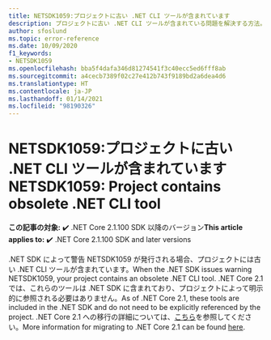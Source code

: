 ```yaml
---
title: NETSDK1059:プロジェクトに古い .NET CLI ツールが含まれています
description: プロジェクトに古い .NET CLI ツールが含まれている問題を解決する方法。
author: sfoslund
ms.topic: error-reference
ms.date: 10/09/2020
f1_keywords:
- NETSDK1059
ms.openlocfilehash: bba5f4dafa346d81274541f3c40ecc5ed6fff8ab
ms.sourcegitcommit: a4cecb7389f02c27e412b743f9189bd2a6dea4d6
ms.translationtype: HT
ms.contentlocale: ja-JP
ms.lasthandoff: 01/14/2021
ms.locfileid: "98190326"
---
```

# <a name="netsdk1059-project-contains-obsolete-net-cli-tool"></a><span data-ttu-id="f04ba-103">NETSDK1059:プロジェクトに古い .NET CLI ツールが含まれています</span><span class="sxs-lookup"><span data-stu-id="f04ba-103">NETSDK1059: Project contains obsolete .NET CLI tool</span></span>

<span data-ttu-id="f04ba-104">**この記事の対象:** ✔️ .NET Core 2.1.100 SDK 以降のバージョン</span><span class="sxs-lookup"><span data-stu-id="f04ba-104">**This article applies to:** ✔️ .NET Core 2.1.100 SDK and later versions</span></span>

<span data-ttu-id="f04ba-105">.NET SDK によって警告 NETSDK1059 が発行される場合、プロジェクトには古い .NET CLI ツールが含まれています。</span><span class="sxs-lookup"><span data-stu-id="f04ba-105">When the .NET SDK issues warning NETSDK1059, your project contains an obsolete .NET CLI tool.</span></span> <span data-ttu-id="f04ba-106">.NET Core 2.1 では、これらのツールは .NET SDK に含まれており、プロジェクトによって明示的に参照される必要はありません。</span><span class="sxs-lookup"><span data-stu-id="f04ba-106">As of .NET Core 2.1, these tools are included in the .NET SDK and do not need to be explicitly referenced by the project.</span></span> <span data-ttu-id="f04ba-107">.NET Core 2.1 への移行の詳細については、[こちら](../../migration/20-21.md)を参照してください。</span><span class="sxs-lookup"><span data-stu-id="f04ba-107">More information for migrating to .NET Core 2.1 can be found [here](../../migration/20-21.md).</span></span>
